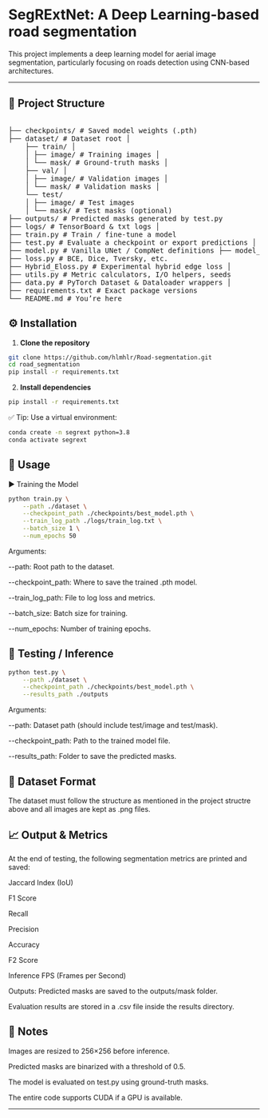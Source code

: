 # SegRExtNet: A Deep Learning-based road segmentation

This project implements a deep learning model for aerial image segmentation, particularly focusing on roads detection using CNN-based architectures.


---
## 📁 Project Structure
<pre lang="markdown"> 
├── checkpoints/ # Saved model weights (.pth) 
├── dataset/ # Dataset root │ 
    ├── train/ │ 
    │ ├── image/ # Training images │ 
    │ └── mask/ # Ground-truth masks │ 
    ├── val/ │ 
    │ ├── image/ # Validation images │ 
    │ └── mask/ # Validation masks │ 
    └── test/ 
    │ ├── image/ # Test images 
    │ └── mask/ # Test masks (optional) 
├── outputs/ # Predicted masks generated by test.py 
├── logs/ # TensorBoard & txt logs │ 
├── train.py # Train / fine-tune a model 
├── test.py # Evaluate a checkpoint or export predictions │ 
├── model.py # Vanilla UNet / CompNet definitions ├── model_mnetv3_2_ca_sa.py # MobileNetV3 backbone│ 
├── loss.py # BCE, Dice, Tversky, etc. 
├── Hybrid_Eloss.py # Experimental hybrid edge loss │ 
├── utils.py # Metric calculators, I/O helpers, seeds 
├── data.py # PyTorch Dataset & Dataloader wrappers │ 
├── requirements.txt # Exact package versions 
└── README.md # You’re here  </pre>

## ⚙️ Installation

1. **Clone the repository**

```bash
git clone https://github.com/hlmhlr/Road-segmentation.git
cd road_segmentation
pip install -r requirements.txt
```

2. **Install dependencies**

```bash
pip install -r requirements.txt
```
✅ Tip: Use a virtual environment:

```bash
conda create -n segrext python=3.8
conda activate segrext
```

## 🚀 Usage

▶️ Training the Model

```bash
python train.py \
    --path ./dataset \
    --checkpoint_path ./checkpoints/best_model.pth \
    --train_log_path ./logs/train_log.txt \
    --batch_size 1 \
    --num_epochs 50
```
Arguments:

--path: Root path to the dataset.

--checkpoint_path: Where to save the trained .pth model.

--train_log_path: File to log loss and metrics.

--batch_size: Batch size for training.

--num_epochs: Number of training epochs.



## 🧪 Testing / Inference
```bash
python test.py \
    --path ./dataset \
    --checkpoint_path ./checkpoints/best_model.pth \
    --results_path ./outputs
```
Arguments:

--path: Dataset path (should include test/image and test/mask).

--checkpoint_path: Path to the trained model file.

--results_path: Folder to save the predicted masks.


## 🧾 Dataset Format
The dataset must follow the structure as mentioned in the project structre above and all images are kept as .png files.

## 📈 Output & Metrics
At the end of testing, the following segmentation metrics are printed and saved:

Jaccard Index (IoU)

F1 Score

Recall

Precision

Accuracy

F2 Score

Inference FPS (Frames per Second)

Outputs:
Predicted masks are saved to the outputs/mask folder.

Evaluation results are stored in a .csv file inside the results directory.

## 📌 Notes
Images are resized to 256×256 before inference.

Predicted masks are binarized with a threshold of 0.5.

The model is evaluated on test.py using ground-truth masks.

The entire code supports CUDA if a GPU is available.


---
